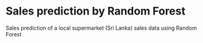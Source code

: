 # Sales prediction by Random Forest
 Sales prediction of a local supermarket (Sri Lanka) sales data using Random Forest
